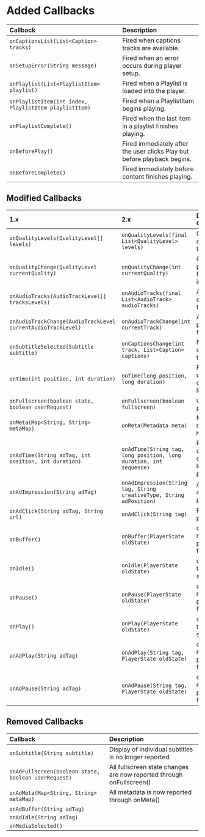# Added Callbacks

| Callback                                               | Description                                                              |
|:-------------------------------------------------------|:-------------------------------------------------------------------------|
| `onCaptionsList(List<Caption> tracks)`                 | Fired when captions tracks are available.                                |
| `onSetupError(String message)`                         | Fired when an error occurs during player setup.                          |
| `onPlaylist(List<PlaylistItem> playlist)`              | Fired when a Playlist is loaded into the player.                         |
| `onPlaylistItem(int index, PlaylistItem playlistItem)` | Fired when a PlaylistItem begins playing.                                |
| `onPlaylistComplete()`                                 | Fired when the last item in a playlist finishes playing.                 |
| `onBeforePlay()`                                       | Fired immediately after the user clicks Play but before playback begins. |
| `onBeforeComplete()`                                   | Fired immediately before content finishes playing.                       |

## Modified Callbacks

| 1.x                                                          | 2.x                                                                  | Description of Changes                                                          |
|:-------------------------------------------------------------|:---------------------------------------------------------------------|:--------------------------------------------------------------------------------|
| `onQualityLevels(QualityLevel[] levels)`                     | `onQualityLevels(final List<QualityLevel> levels)`                   | Quality levels changed from array to List.                                      |
| `onQualityChange(QualityLevel currentQuality)`               | `onQualityChange(int currentQuality)`                                | Quality level parameter changed from QualityLevel to index.                     |
| `onAudioTracks(AudioTrackLevel[] tracksLevels)`              | `onAudioTracks(final List<AudioTrack> audioTracks)`                  | Audio tracks changed from array to List.                                        |
| `onAudioTrackChange(AudioTrackLevel currentAudioTrackLevel)` | `onAudioTrackChange(int currentTrack)`                               | Audio track parameter changed from track to index.                              |
| `onSubtitleSelected(Subtitle subtitle)`                      | `onCaptionsChange(int track, List<Caption> captions)`                | Name changed from onSubtitleSelected(), track index added.                      |
| `onTime(int position, int duration)`                         | `onTime(long position, long duration)`                               | Position and duration types changed from int to long.                           |
| `onFullscreen(boolean state, boolean userRequest)`           | `onFullscreen(boolean fullscreen)`                                   | userRequest parameter removed.                                                  |
| `onMeta(Map<String, String> metaMap)`                        | `onMeta(Metadata meta)`                                              | Metadata is now returned using the `Metadata` class.                            |
| `onAdTime(String adTag, int position, int duration)`         | `onAdTime(String tag, long position, long duration, int sequence)`   | Position and duration types changed from int to long. Sequence parameter added. |
| `onAdImpression(String adTag)`                               | `onAdImpression(String tag, String creativeType, String adPosition)` | Added creativeType and adPosition parameters.                                   |
| `onAdClick(String adTag, String url)`                        | `onAdClick(String tag)`                                              | Removed the URL parameter.                                                      |
| `onBuffer()`                                                 | `onBuffer(PlayerState oldState)`                                     | onBuffer now reports the state the player switched from.                        |
| `onIdle()`                                                   | `onIdle(PlayerState oldState)`                                       | onIdle now reports the state the player switched from.                          |
| `onPause()`                                                  | `onPause(PlayerState oldState)`                                      | onPause now reports the state the player switched from.                         |
| `onPlay()`                                                   | `onPlay(PlayerState oldState)`                                       | onPlay now reports the state the player switched from.                          |
| `onAdPlay(String adTag)`                                     | `onAdPlay(String tag, PlayerState oldState)`                         | onAdPlay now reports the state the player switched from.                        |
| `onAdPause(String adTag)`                                    | `onAdPause(String tag, PlayerState oldState)`                        | onAdPause now reports the state the player switched from.                       |

## Removed Callbacks

| Callback                                             | Description                                                          |
|:-----------------------------------------------------|:---------------------------------------------------------------------|
| `onSubtitle(String subtitle)`                        | Display of individual subtitles is no longer reported.               |
| `onAdFullscreen(boolean state, boolean userRequest)` | All fullscreen state changes are now reported through onFullscreen() |
| `onAdMeta(Map<String, String> metaMap)`              | All metadata is now reported through onMeta()                        |
| `onAdBuffer(String adTag)`                           |                                                                      |
| `onAdIdle(String adTag)`                             |                                                                      |
| `onMediaSelected()`                                  |                                                                      |

